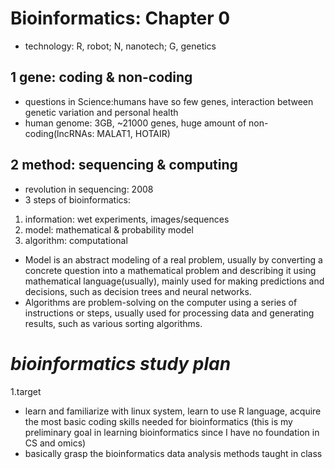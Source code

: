 # **Bioinformatics: Chapter 0**
- technology: R, robot; N, nanotech; G, genetics
## 1 gene: coding & non-coding
- questions in Science:humans have so few genes, interaction between genetic variation and personal health
- human genome: 3GB, ~21000 genes, huge amount of non-coding(lncRNAs: MALAT1, HOTAIR)
## 2 method: sequencing & computing
- revolution in sequencing: 2008
- 3 steps of bioinformatics:
 1. information: wet experiments, images/sequences
 2. model: mathematical & probability model
 3. algorithm: computational
  - Model is an abstract modeling of a real problem, usually by converting a concrete question into a mathematical problem and describing it using mathematical language(usually), mainly used for making predictions and decisions, such as decision trees and neural networks.
  - Algorithms are problem-solving on the computer using a series of instructions or steps, usually used for processing data and generating results, such as various sorting algorithms.

# *bioinformatics study plan*
1.target  
- learn and familiarize with linux system, learn to use R language, acquire the most basic coding skills needed for bioinformatics (this is my preliminary goal in learning bioinformatics since I have no foundation in CS and omics)
- basically grasp the bioinformatics data analysis methods taught in class
